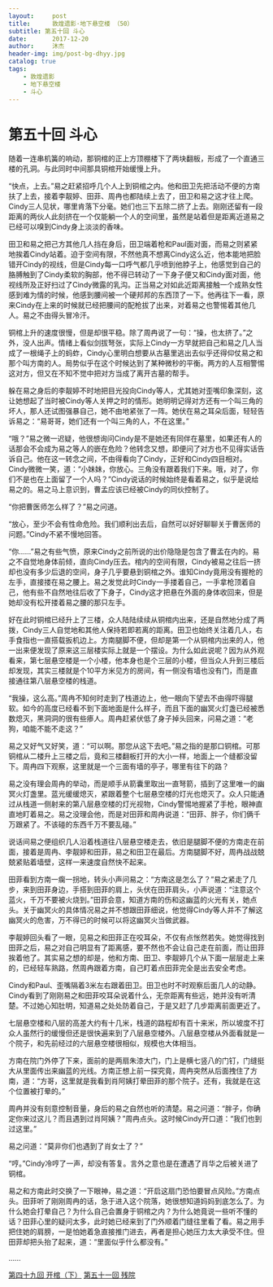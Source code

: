 ```yaml
---
layout:     post
title:      敦煌遗影·地下悬空楼 （50）
subtitle: 第五十回 斗心
date:       2017-12-20
author:     沐杰
header-img: img/post-bg-dhyy.jpg
catalog: true
tags:
    - 敦煌遗影
    - 地下悬空楼
    - 斗心
---
```

# 第五十回 斗心

随着一连串机簧的响动，那铜棺的正上方顶棚楼下了两块翻板，形成了一个直通三楼的孔洞。与此同时中间那具铜棺开始缓慢上升。

“快点，上去。”易之赶紧招呼几个人上到铜棺之内。他和田卫先把活动不便的方南扶了上去，接着李靓婷、田菲、周冉也都陆续上去了，田卫和易之这才往上爬。Cindy三人见状，哪里肯落下分毫。她们也三下五除二挤了上去。刚刚还留有一段距离的两伙人此刻挤在一个仅能躺一个人的空间里，虽然是站着但是距离近道易之已经可以嗅到Cindy身上淡淡的香味。

田卫和易之把己方其他几人挡在身后，田卫端着枪和Paul面对面，而易之则紧紧地挨着Cindy站着。迫于空间有限，不然他真不想离Cindy这么近，他本能地把脸错开Cindy的视线，但是Cindy每一口呼气都几乎喷到他脖子上，他感觉到自己的胳膊触到了Cindy柔软的胸部，他不得已转动了一下身子便又和Cindy面对面，他视线所及正好扫过了Cindy微露的乳沟。正当易之对如此近距离接触一个成熟女性感到难为情的时候，他感到腰间被一个硬邦邦的东西顶了一下。他再往下一看，原来Cindy在上来的时候就已经把腰间的配枪拔了出来，对着易之也警惕着其他几人。易之不由得头冒冷汗。

铜棺上升的速度很慢，但是却很平稳。除了周冉说了一句：“操，也太挤了。”之外，没人出声。情绪上看似剑拔弩张，实际上Cindy一方早就把自己和易之几人当成了一根绳子上的蚂蚱，Cindy心里明白想要从古墓里逃出去似乎还得仰仗易之和那个叫方南的人。局势似乎在这个时候达到了某种微秒的平衡。两方的人互相警惕这对方，但又在不知不觉中把对方当成了离开古墓的帮手。

躲在易之身后的李靓婷不时地把目光投向Cindy等人，尤其她对歪嘴印象深刻，这让她想起了当时被Cindy等人关押之时的情形。她明明记得对方还有一个叫三角的坏人，那人还试图强暴自己，她不由地紧张了一阵。她伏在易之耳朵后面，轻轻告诉易之：“易哥哥，她们还有一个叫三角的人，不在这里。”

“哦？”易之微一迟疑，他很想询问Cindy是不是她还有同伴在墓里，如果还有人的话那会不会成为易之等人的嵌在危险？他转念又想，即便问了对方也不见得实话告诉自己。他在这一转念之间，不由得看向了Cindy，正好和Cindy四目相对。Cindy微微一笑，道：“小妹妹，你放心。三角没有跟着我们下来。哦，对了，你们不是也在上面留了一个人吗？”Cindy说话的时候始终是看着易之，似乎是说给易之的。易之马上意识到，曹孟应该已经被Cindy的同伙控制了。

“你把曹医师怎么样了？”易之问道。

“放心，至少不会有性命危险。我们顺利出去后，自然可以好好聊聊关于曹医师的问题。”Cindy不紧不慢地回答。

“你……”易之有些气愤，原来Cindy之前所说的出价隐隐是包含了曹孟在内的。易之不自觉地身体前倾，直向Cindy压去。棺内的空间有限，Cindy被易之往后一挤却也没有多少后退的空间，身子几乎要悬到铜棺之外。谁知Cindy竟用没有握枪的左手，直接搂在易之腰上。易之发觉此时Cindy一手搂着自己，一手拿枪顶着自己，他有些不自然地往后收了下身子，Cindy这才把悬在外面的身体收回来，但是她却没有松开搂着易之腰的那只左手。

好在此时铜棺已经升上了三楼，众人陆陆续续从铜棺内出来，还是自然地分成了两拨，Cindy三人自觉地和其他人保持若即若离的距离。田卫也始终关注着几人，右手食指也一直搭载扳机边上。方南腿脚不便，但却是第一个从铜棺内出来的人，他一出来便发现了原来这三层楼实际上就是一个摆设。为什么如此说呢？因为从外观看来，第七层悬空楼是一个小楼，他本身也是个三层的小楼，但当众人升到三楼后却发现，其实三楼就是个10平方米见方的房间，有一侧没有墙也没有门，而是直接通往第八层悬空楼的栈道。

“我操，这么高。”周冉不知何时走到了栈道边上，他一眼向下望去不由得吓得腿软。如今的高度已经看不到下面地面是什么样子，而且下面的幽冥火灯盏已经被悉数熄灭，黑洞洞的很有些瘆人。周冉赶紧伏低了身子掉头回来，问易之道：“老狗，咱能不能不走这？”

易之又好气又好笑，道：“可以啊。那您从这下去吧。”易之指的是那口铜棺。可那铜棺从二楼升上三楼之后，竟和三楼翻板打开的大小一样，地面上一个缝都没留下。周冉四下观察，这里就是一个三面有墙的亭子，哪里有往下的路？

易之没有理会周冉的举动，而是顺手从箭囊里取出一直弩箭，插到了这里唯一的幽冥火灯盏里。蓝光缓缓熄灭，紧跟着整个七层悬空楼的灯光也熄灭了。众人只能通过从栈道一侧射来的第八层悬空楼的灯光视物，Cindy警惕地握紧了手枪，眼神直直地盯着易之。易之没理会他，而是对田菲和周冉说道：“田菲、胖子，你们俩千万跟紧了。不该碰的东西千万不要乱碰。”

说话间易之便组织几人沿着栈道往八层悬空楼走去，依旧是腿脚不便的方南走在前面，接着是周冉、李靓婷和田菲，易之和田卫在最后。方南腿脚不好，周冉战战兢兢紧贴着墙壁，这样一来速度自然快不起来。

田菲看到方南一瘸一拐地，转头小声问易之：“方南这是怎么了？”易之紧走了几步，来到田菲身边，手搭到田菲的肩上，头伏在田菲肩头，小声说道：“注意这个蓝火，千万不要被火烧到。”田菲会意，知道方南的伤和这幽蓝的火光有关，她点头。关于幽冥火的具体情况易之并不想跟田菲细说，他觉得Cindy等人并不了解这幽冥火的危害，万不得已的时候可以将这幽冥火当做武器。

李靓婷回头看了一眼，见易之和田菲正在咬耳朵，不仅有点怅然若失。她觉得找到田菲之后，易之对自己明显有了距离感，要不然也不会让自己走在前面，而让田菲挨着他了。其实易之想的却是，他和方南、田卫、李靓婷几个从下面一层层走上来的，已经轻车熟路，然周冉跟着方南，自己盯着点田菲完全是出去安全考虑。

Cindy和Paul、歪嘴隔着3米左右跟着田卫。田卫也时不时观察后面几人的动静。Cindy看到了刚刚易之和田菲咬耳朵说着什么，无奈距离有些远，她并没有听清楚。不过她心知肚明，知道易之处处防着自己，于是又赶了几步距离前面更近了。

七层悬空楼和八层的高差大约有十几米，栈道的路程却有百十来米，所以坡度不打众人虽然行的缓慢但还是很快遍来到了八层悬空楼外。八层悬空楼从外面看就是一个院子，和先前经过的六层悬空楼很相似，规模也大体相当。

方南在院门外停了下来，面前的是两扇朱漆大门，门上是横七竖八的门钉，门缝挺大从里面传出来幽蓝的光线。方南正想上前一探究竟，周冉突然从后面拽住了方南，道：“方哥，这里就是我看到肖阿姨打晕田菲的那个院子。还有，我就是在这个位置被打晕的。”

周冉并没有刻意控制音量，身后的易之自然也听的清楚。易之问道：“胖子，你确定你来过这儿？而且遇到过肖阿姨？”周冉点头。这时候Cindy开口道：“我们也到过这里。”

易之问道：“莫非你们也遇到了肖女士了？”

“哼。”Cindy冷哼了一声，却没有答复。言外之意也是在遭遇了肖华之后被关进了铜棺。

易之和方南此时交换了一下眼神，易之道：“开启这扇门恐怕要冒点风险。”方南点头。田菲听了刚刚周冉的话，急于进入这个院落，她很想知道妈妈到底怎么了。为什么她会打晕自己？为什么自己会置身于铜棺之内？为什么她竟说一些听不懂的话？田菲心里的疑问太多，此时她已经来到了门外顺着门缝往里看了看。易之用手把住她的肩膀，一是怕她着急直接推门进去，再者是担心她压力太大承受不住。但田菲却把头抬了起来，道：“里面似乎什么都没有。”

……

[第四十九回 开棺（下）](http://www.jianshu.com/p/336f926e622c)
[第五十一回 残院](http://www.jianshu.com/p/78a9d7d5712f)
